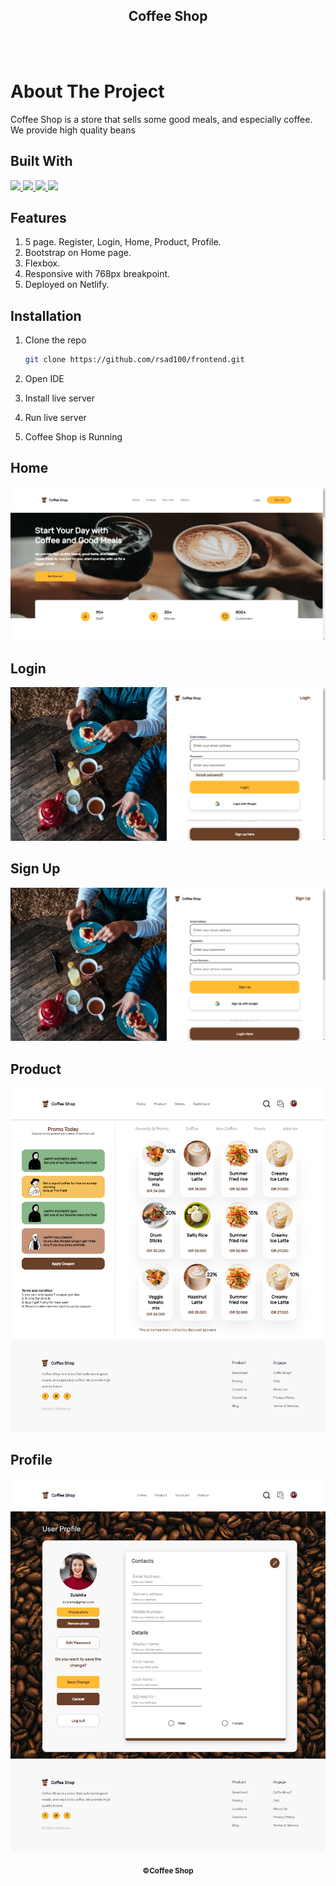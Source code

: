 <a id="readme-top"></a>

<div align="center">
  <h2>Coffee Shop </u></h2>
</div>

<br>
<br>

# About The Project

<p>Coffee Shop is a store that sells some good meals, and especially coffee. We provide high quality beans</p>

<h2>Built With </h2>

<p>
  <a href="https://www.w3schools.com/html/">
    <img src="https://skillicons.dev/icons?i=html" />
  </a>
   <a href="https://www.w3schools.com/css/">
    <img src="https://skillicons.dev/icons?i=css" />
  </a>
   <a href="https://getbootstrap.com/">
    <img src="https://skillicons.dev/icons?i=bootstrap" />
  </a>
   <a href="https://www.figma.com/">
    <img src="https://skillicons.dev/icons?i=figma&theme=light" />
  </a>
</p>

<p>
 
</p>

## Features

1. 5 page. Register, Login, Home, Product, Profile.
2. Bootstrap on Home page.
3. Flexbox.
4. Responsive with 768px breakpoint.
5. Deployed on Netlify.

<!-- GETTING STARTED -->

<!--
## Prerequisites
-->

## Installation

1. Clone the repo

   ```sh
   git clone https://github.com/rsad100/frontend.git
   ```

2. Open IDE
3. Install live server
4. Run live server
5. Coffee Shop is Running

## Home

![Home](./assets/home.png)

## Login

![Sign In](./assets/login.png)

## Sign Up

![Sign Up](./assets/signup.png)

## Product

![Product](./assets/product.png)

## Profile

![Profile](./assets/profile.png)

<p align="center"><sub><b>&copy;Coffee Shop</b></sub> </p>
